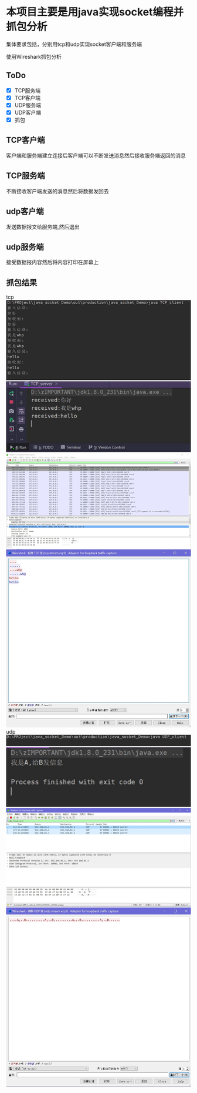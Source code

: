 # 本项目主要是用java实现socket编程并抓包分析
集体要求包括，分别用tcp和udp实现socket客户端和服务端

使用Wireshark抓包分析

## ToDo
-[x] TCP服务端
-[x] TCP客户端
-[x] UDP服务端
-[x] UDP客户端
-[x] 抓包

## TCP客户端

客户端和服务端建立连接后客户端可以不断发送消息然后接收服务端返回的消息

## TCP服务端

不断接收客户端发送的消息然后将数据发回去

## udp客户端 

发送数据报文给服务端,然后退出

## udp服务端

接受数据报内容然后将内容打印在屏幕上


## 抓包结果
tcp
![](img/代码输入.jpg)
![](img/服务端接收.jpg)
![](img/抓包总览.jpg)
![](img/追踪流.jpg)
udp
![](img/udp客户端.jpg)
![](img/udp服务端.jpg)
![](img/udp抓包总览.jpg)
![](img/udp追踪流.jpg)



